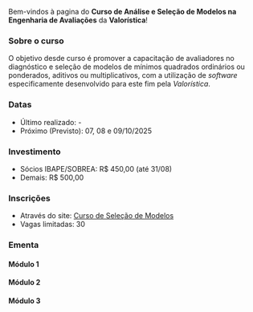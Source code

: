 Bem-vindos à pagina do **Curso de Análise e Seleção de Modelos na Engenharia de
Avaliações** da **Valorística**!

### Sobre o curso

O objetivo desde curso é promover a capacitação de avaliadores no diagnóstico e
seleção de modelos de mínimos quadrados ordinários ou ponderados, aditivos ou
multiplicativos, com a utilização de *software* especificamente desenvolvido
para este fim pela *Valorística*.

### Datas

- Último realizado: -
- Próximo (Previsto): 07, 08 e 09/10/2025

### Investimento

- Sócios IBAPE/SOBREA: R$ 450,00 (até 31/08)
- Demais: R$ 500,00

### Inscrições

- Através do site: [Curso de Seleção de Modelos](http://www.valoristica.com.br/inscricoes/cursos/SelecaoModelos)
- Vagas limitadas: 30

### Ementa

#### Módulo 1

#### Módulo 2

#### Módulo 3

